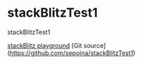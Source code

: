 # stackBlitzTest1
stackBlitzTest1 

[stackBlitz playground](https://stackblitz.com/~/github.com/sepoina/stackBlitzTest1?file=README.md)
[Git source] (https://github.com/sepoina/stackBlitzTest1)